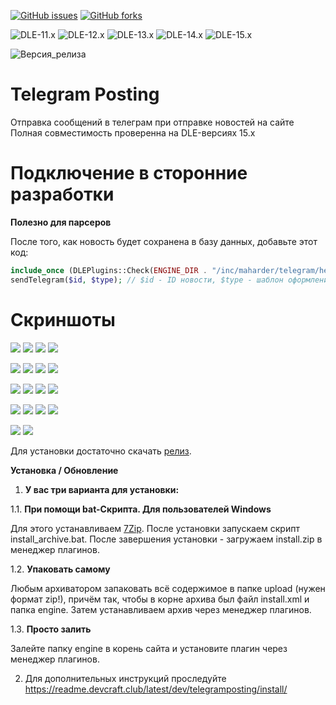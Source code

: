 [![GitHub issues](https://img.shields.io/github/issues/Gokujo/telegramposting.svg?style=flat-square)](https://github.com/Gokujo/telegramposting/issues)
[![GitHub forks](https://img.shields.io/github/forks/Gokujo/telegramposting.svg?style=flat-square)](https://github.com/Gokujo/telegramposting/network)

![DLE-11.x](https://img.shields.io/badge/DLE-11.x-red.svg?style=flat-square)
![DLE-12.x](https://img.shields.io/badge/DLE-12.x-red.svg?style=flat-square)
![DLE-13.x](https://img.shields.io/badge/DLE-13.x-red.svg?style=flat-square)
![DLE-14.x](https://img.shields.io/badge/DLE-14.x-red.svg?style=flat-square)
![DLE-15.x](https://img.shields.io/badge/DLE-15.x-green.svg?style=flat-square)

![Версия_релиза](https://img.shields.io/github/manifest-json/v/Gokujo/telegramposting?filename=manifest.json&style=flat-square)

# Telegram Posting
Отправка сообщений в телеграм при отправке новостей на сайте
Полная совместимость проверенна на DLE-версиях 15.х

# Подключение в сторонние разработки
**Полезно для парсеров**

После того, как новость будет сохранена в базу данных, добавьте этот код:

```PHP
include_once (DLEPlugins::Check(ENGINE_DIR . "/inc/maharder/telegram/helpers/sender.php"));
sendTelegram($id, $type); // $id - ID новости, $type - шаблон оформления (addnews, editnews, cron_addnews, cron_editnews)
```


# Скриншоты

[![](http://i120.fastpic.org/big/2022/0606/cd/73509c64d18e61bdce14edf2f8b762cd.jpg)](http://i120.fastpic.org/big/2022/0606/97/_fc27cfc646a4ef53a6b3321bc27d2a97.png)  [![](http://i120.fastpic.org/big/2022/0606/b6/ff8d3d63c1ffe359a0c71dbd249bb2b6.jpg)](http://i120.fastpic.org/big/2022/0606/ce/_4d4075b71ee11b4b8bb90711fe6639ce.png)  [![](http://i120.fastpic.org/big/2022/0606/43/dbcb0fa1f9219b39b6d5f43472d3a543.jpg)](http://i120.fastpic.org/big/2022/0606/d4/_d32064f40baad76a47f675f91b7606d4.png)  [![](http://i120.fastpic.org/big/2022/0606/14/b113800f03e62a2028c24579eb346414.jpg)](http://i120.fastpic.org/big/2022/0606/7d/6283672176e66a0ef6d837c30ad2877d.png)

[![](http://i120.fastpic.org/big/2022/0606/11/7c5be59f6ba20d0df9757fde8aabb411.jpg)](http://i120.fastpic.org/big/2022/0606/f5/ad3c4b097b1e45312c94ac42cebff3f5.png)  [![](http://i120.fastpic.org/big/2022/0606/30/01eb3cade0d1a1a76c3b8bf76afe7030.jpg)](http://i120.fastpic.org/big/2022/0606/2d/0223f92d7b188d741b7d4fc6288c072d.png)  [![](http://i120.fastpic.org/big/2022/0606/f2/7badf1f9be7c7d3da0c72d6fcec636f2.jpg)](http://i120.fastpic.org/big/2022/0606/45/0645b5922523293607c26eabdda37845.png)  [![](http://i120.fastpic.org/big/2022/0606/95/df656f55fba1e7cca9415a25f1c0d195.jpg)](http://i120.fastpic.org/big/2022/0606/a3/456d0e6be3590a0f996ff932024b7aa3.png)

[![](http://i120.fastpic.org/big/2022/0606/73/fe270a3355604bbf17677a9002493173.jpg)](http://i120.fastpic.org/big/2022/0606/a6/330009eb48876f27a45837c3d91ecda6.png)  [![](http://i120.fastpic.org/big/2022/0607/20/0f93b1d7b7c8c609b3897ff6b016ea20.jpg)](http://i120.fastpic.org/big/2022/0607/fe/5919c1a614383a6aadf47df21efb83fe.png)  [![](http://i120.fastpic.org/big/2022/0607/62/88270468cb151be063ad5cba97630d62.jpg)](http://i120.fastpic.org/big/2022/0607/f7/6e6900dc2d4213967c1c161463b1a2f7.png)  [![](http://i120.fastpic.org/big/2022/0607/1e/8b9be57421732ceae87a0f5eb8638a1e.jpg)](http://i120.fastpic.org/big/2022/0607/79/747321a9bee7a6459a2f91585665e379.png) 

 [![](http://i120.fastpic.org/big/2022/0607/6b/1d8d2b9d92e80a5c809d4e477169016b.jpg)](http://i120.fastpic.org/big/2022/0607/ee/2195d85f43d09e4f3b0088874c31a6ee.png) [![](http://i120.fastpic.org/big/2022/0607/47/385545757ab1315ebcd2c98120793947.jpg)](http://i120.fastpic.org/big/2022/0607/cb/eff26371704200543fc23fe50276b6cb.png)  [![](http://i120.fastpic.org/big/2022/0607/51/6ab22ec3b9389dc67f0201aeb5219c51.jpg)](http://i120.fastpic.org/big/2022/0607/c6/_2af59418b887d159ef97e96975bbb2c6.png)  [![](http://i120.fastpic.org/big/2022/0607/31/90d494bfad646c557eb9861b1abfb731.jpg)](http://i120.fastpic.org/big/2022/0607/3e/e8bea90a9fe2380b841c0e5265113b3e.png)  
 
 [![](http://i120.fastpic.org/big/2022/0607/de/75999f7b30af991d4bc0c8705b80ccde.jpg)](http://i120.fastpic.org/big/2022/0607/64/885c8f5d5b32ead2503871e8af19f364.png)  [![](http://i120.fastpic.org/big/2022/0607/c4/e011936663bd60d5dd2a350a9dfa40c4.jpg)](http://i120.fastpic.org/big/2022/0607/e8/36469586747076106ed5533f5f7d2de8.png)



Для установки достаточно скачать [релиз](https://github.com/Gokujo/telegramposting/releases).

**Установка / Обновление**

1. **У вас три варианта для установки:**

1.1. **При помощи bat-Скрипта. Для пользователей Windows**

Для этого устанавливаем [7Zip](https://www.7-zip.org/download.html).
После установки запускаем скрипт install_archive.bat.
После завершения установки - загружаем install.zip в менеджер плагинов.

1.2. **Упаковать самому**

Любым архиватором запаковать всё содержимое в папке upload (нужен формат zip!), причём так, чтобы в корне архива был файл install.xml и папка engine.
Затем устанавливаем архив через менеджер плагинов.

1.3. **Просто залить**

Залейте папку engine в корень сайта и установите плагин через менеджер плагинов.


2. Для дополнительных инструкций проследуйте https://readme.devcraft.club/latest/dev/telegramposting/install/
